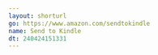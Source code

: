 ```yaml
---
layout: shorturl
go: https://www.amazon.com/sendtokindle
name: Send to Kindle
dt: 240424151331
---
```

